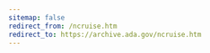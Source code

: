 ```yaml
---
sitemap: false 
redirect_from: /ncruise.htm 
redirect_to: https://archive.ada.gov/ncruise.htm 
---
```

